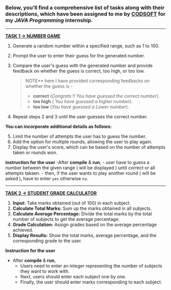 ### Below, you’ll find a comprehensive list of tasks along with their descriptions, which have been assigned to me by [CODSOFT](https://www.codsoft.in/) for my **_JAVA Programming_** internship.

********************************************************************************************************************************
**[TASK 1 ->  NUMBER GAME](https://github.com/superguine/CODSOFT/blob/main/NumGame.java)**

1. Generate a random number within a specified range, such as 1 to 100.
2. Prompt the user to enter their guess for the generated number.
3. Compare the user's guess with the generated number and provide feedback on whether the guess is correct, too high, or too low.
   >NOTE** here I have provided corresponding feedbacks on whether the guess is -
   >- **correct** (_Congrats !! You have guessed the correct number_).
   >- **too high** ( _You have guessed a higher number_).
   >- **too low** (_You have guessed a Lower number_).

4. Repeat steps 2 and 3 until the user guesses the correct number.

**You can incorporate additional details as follows:**

5. Limit the number of attempts the user has to guess the number.
6. Add the option for multiple rounds, allowing the user to play again.
7. Display the user's score, which can be based on the number of attempts taken or rounds won.



****instruction for the user****
   -After **compile** & **run**,
      -  user have to guess a number between the given range ( will be displayed ) until correct or all attempts takaen.
      - then, if the user wants to play another round ( will be asked ), have to enter `yes` otherwise `no`.  

*********************************************************************************************************************************************************************************
**[TASK 2 -> STUDENT GRADE CALCULATOR](https://github.com/superguine/CODSOFT/blob/main/GradeCalc.java)**

1. **Input:** Take marks obtained (out of 100) in each subject.
2. **Calculate Total Marks:** Sum up the marks obtained in all subjects.
3. **Calculate Average Percentage:** Divide the total marks by the total number of subjects to get the average percentage.
4. **Grade Calculation:** Assign grades based on the average percentage achieved.
5. **Display Results:** Show the total marks, average percentage, and the corresponding grade to the user.



****Instruction for the user****
   - After **compile** & **run**,
      - Users need to enter an integer representing the number of subjects they want to work with.
      - Next, users should enter each subject one by one.
      - Finally, the user should enter marks corresponding to each subject.

